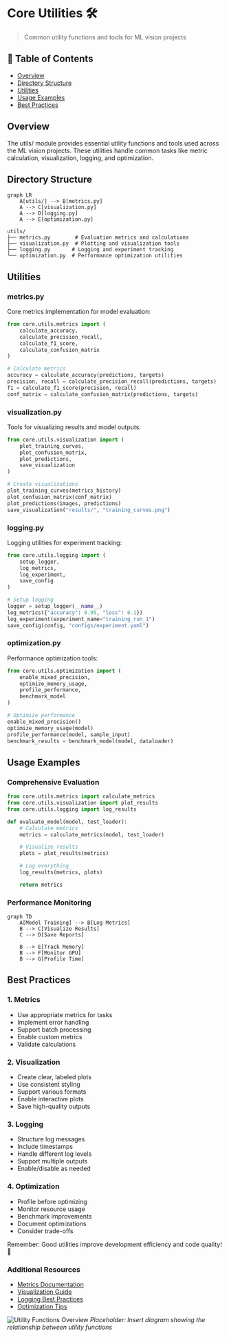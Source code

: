# Core Utilities 🛠️

> Common utility functions and tools for ML vision projects

## 📑 Table of Contents

- [Overview](#overview)
- [Directory Structure](#directory-structure)
- [Utilities](#utilities)
- [Usage Examples](#usage-examples)
- [Best Practices](#best-practices)

## Overview

The utils/ module provides essential utility functions and tools used across the ML vision projects. These utilities handle common tasks like metric calculation, visualization, logging, and optimization.

## Directory Structure

```mermaid
graph LR
    A[utils/] --> B[metrics.py]
    A --> C[visualization.py]
    A --> D[logging.py]
    A --> E[optimization.py]
```

```
utils/
├── metrics.py        # Evaluation metrics and calculations
├── visualization.py  # Plotting and visualization tools
├── logging.py       # Logging and experiment tracking
└── optimization.py  # Performance optimization utilities
```

## Utilities

### metrics.py

Core metrics implementation for model evaluation:

```python
from core.utils.metrics import (
    calculate_accuracy,
    calculate_precision_recall,
    calculate_f1_score,
    calculate_confusion_matrix
)

# Calculate metrics
accuracy = calculate_accuracy(predictions, targets)
precision, recall = calculate_precision_recall(predictions, targets)
f1 = calculate_f1_score(precision, recall)
conf_matrix = calculate_confusion_matrix(predictions, targets)
```

### visualization.py

Tools for visualizing results and model outputs:

```python
from core.utils.visualization import (
    plot_training_curves,
    plot_confusion_matrix,
    plot_predictions,
    save_visualization
)

# Create visualizations
plot_training_curves(metrics_history)
plot_confusion_matrix(conf_matrix)
plot_predictions(images, predictions)
save_visualization("results/", "training_curves.png")
```

### logging.py

Logging utilities for experiment tracking:

```python
from core.utils.logging import (
    setup_logger,
    log_metrics,
    log_experiment,
    save_config
)

# Setup logging
logger = setup_logger(__name__)
log_metrics({"accuracy": 0.95, "loss": 0.1})
log_experiment(experiment_name="training_run_1")
save_config(config, "configs/experiment.yaml")
```

### optimization.py

Performance optimization tools:

```python
from core.utils.optimization import (
    enable_mixed_precision,
    optimize_memory_usage,
    profile_performance,
    benchmark_model
)

# Optimize performance
enable_mixed_precision()
optimize_memory_usage(model)
profile_performance(model, sample_input)
benchmark_results = benchmark_model(model, dataloader)
```

## Usage Examples

### Comprehensive Evaluation

```python
from core.utils.metrics import calculate_metrics
from core.utils.visualization import plot_results
from core.utils.logging import log_results

def evaluate_model(model, test_loader):
    # Calculate metrics
    metrics = calculate_metrics(model, test_loader)

    # Visualize results
    plots = plot_results(metrics)

    # Log everything
    log_results(metrics, plots)

    return metrics
```

### Performance Monitoring

```mermaid
graph TD
    A[Model Training] --> B[Log Metrics]
    B --> C[Visualize Results]
    C --> D[Save Reports]

    B --> E[Track Memory]
    B --> F[Monitor GPU]
    B --> G[Profile Time]
```

## Best Practices

### 1. Metrics

- Use appropriate metrics for tasks
- Implement error handling
- Support batch processing
- Enable custom metrics
- Validate calculations

### 2. Visualization

- Create clear, labeled plots
- Use consistent styling
- Support various formats
- Enable interactive plots
- Save high-quality outputs

### 3. Logging

- Structure log messages
- Include timestamps
- Handle different log levels
- Support multiple outputs
- Enable/disable as needed

### 4. Optimization

- Profile before optimizing
- Monitor resource usage
- Benchmark improvements
- Document optimizations
- Consider trade-offs

Remember: Good utilities improve development efficiency and code quality! 💪

### Additional Resources

- [Metrics Documentation](docs/metrics.md)
- [Visualization Guide](docs/visualization.md)
- [Logging Best Practices](docs/logging.md)
- [Optimization Tips](docs/optimization.md)

![Utility Functions Overview](docs/images/utils_overview.png)
_Placeholder: Insert diagram showing the relationship between utility functions_
